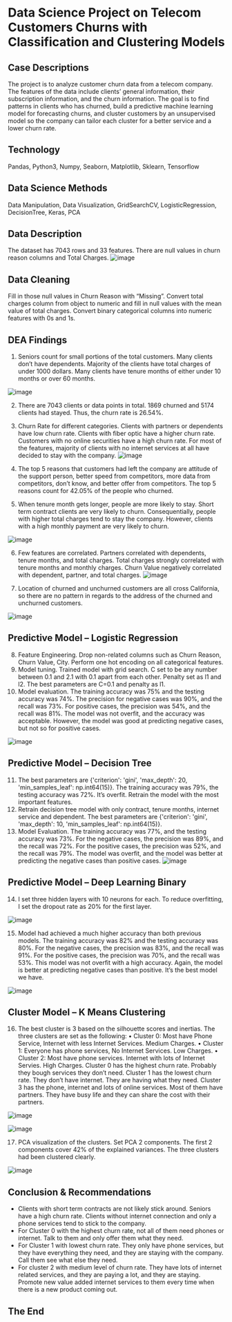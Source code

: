 # Data Science Project on Telecom Customers Churns with Classification and Clustering Models 

## Case Descriptions
The project is to analyze customer churn data from a telecom company. The features of the data include clients’ general information, their subscription information, and the churn information. The goal is to find patterns in clients who has churned, build a predictive machine learning model for forecasting churns, and cluster customers by an unsupervised model so the company can tailor each cluster for a better service and a lower churn rate.
## Technology
Pandas, Python3, Numpy, Seaborn, Matplotlib, Sklearn, Tensorflow
## Data Science Methods
Data Manipulation, Data Visualization, GridSearchCV, LogisticRegression, DecisionTree, Keras, PCA
## Data Description
The dataset has 7043 rows and 33 features. There are null values in churn reason columns and Total Charges.
![image](https://github.com/user-attachments/assets/1c342b4c-3208-4e1b-9de3-0dd7733a3611)

 
## Data Cleaning
Fill in those null values in Churn Reason with “Missing”.  Convert total charges column from object to numeric and fill in null values with the mean value of total charges.
Convert binary categorical columns into numeric features with 0s and 1s. 

## DEA Findings
1.	Seniors count for small portions of the total customers. Many clients don’t have dependents. Majority of the clients have total charges of under 1000 dollars. Many clients have tenure months of either under 10 months or over 60 months.

![image](https://github.com/user-attachments/assets/2724a6e8-59ab-4182-bb20-69e30953eeea)



2.	There are 7043 clients or data points in total. 1869 churned and 5174 clients had stayed. Thus, the churn rate is 26.54%.
3.	Churn Rate for different categories. Clients with partners or dependents have low churn rate. Clients with fiber optic have a higher churn rate. Customers with no online securities have a high churn rate. For most of the features, majority of clients with no internet services at all have decided to stay with the company. 
![image](https://github.com/user-attachments/assets/c022d48a-c624-4ab9-b1f6-61cef8d89449)


 
4.	The top 5 reasons that customers had left the company are attitude of the support person, better speed from competitors, more data from competitors, don’t know, and better offer from competitors. The top 5 reasons count for 42.05% of the people who churned. 

5.	When tenure month gets longer, people are more likely to stay. Short term contract clients are very likely to churn. Consequentially, people with higher total charges tend to stay the company. However, clients with a high monthly payment are very likely to churn. 

![image](https://github.com/user-attachments/assets/d391ac06-a2b6-4ab2-b617-1983a357818b)



 
6. Few features are correlated. Partners correlated with dependents, tenure months, and total charges. Total charges strongly correlated with tenure months and monthly charges. Churn Value negatively correlated with dependent, partner, and total charges. 
![image](https://github.com/user-attachments/assets/6abb691b-2239-4f7e-8e51-52282c7ce338)

7. Location of churned and unchurned customers are all cross California, so there are no pattern in regards to the address of the churned and unchurned customers.


![image](https://github.com/user-attachments/assets/3ab04682-ba00-477f-bf41-a9db3bc88682)


## Predictive Model – Logistic Regression
8.	Feature Engineering. Drop non-related columns such as Churn Reason, Churn Value, City. Perform one hot encoding on all categorical features.
9.	Model tuning. Trained model with grid search. C set to be any number between 0.1 and 2.1 with 0.1 apart from each other. Penalty set as l1 and l2. The best parameters are C=0.1 and penalty as l1.
10.	Model evaluation. The training accuracy was 75% and the testing accuracy was 74%. The precision for negative cases was 90%, and the recall was 73%. For positive cases, the precision was 54%, and the recall was 81%. The model was not overfit, and the accuracy was acceptable. However, the model was good at predicting negative cases, but not so for positive cases.


![image](https://github.com/user-attachments/assets/d17ce61b-4101-4223-8268-052853930071)


 
## Predictive Model – Decision Tree
11.	The best parameters are {'criterion': 'gini', 'max_depth': 20, 'min_samples_leaf': np.int64(15)}. The training accuracy was 79%, the testing accuracy was 72%. It’s overfit. Retrain the model with the most important features.
12.	Retrain decision tree model with only contract, tenure months, internet service and dependent. The best parameters are {'criterion': 'gini', 'max_depth': 10, 'min_samples_leaf': np.int64(15)}. 
13.	Model Evaluation. The training accuracy was 77%, and the testing accuracy was 73%. For the negative cases, the precision was 89%, and the recall was 72%. For the positive cases, the precision was 52%, and the recall was 79%. The model was overfit, and the model was better at predicting the negative cases than positive cases. 
 ![image](https://github.com/user-attachments/assets/cd323a61-eab0-4bad-92c1-2d9be6b2e184)
 

## Predictive Model – Deep Learning Binary
14. I set three hidden layers with 10 neurons for each. To reduce overfitting, I set the dropout rate as 20% for the first layer.

![image](https://github.com/user-attachments/assets/16e951bd-c30a-4822-9fcf-2bc618a5fdfa)



15.	 Model had achieved a much higher accuracy than both previous models. The training accuracy was 82% and the testing accuracy was 80%. For the negative cases, the precision was 83%, and the recall was 91%. For the positive cases, the precision was 70%, and the recall was 53%. This model was not overfit with a high accuracy. Again, the model is better at predicting negative cases than positive. It’s the best model we have.
 
 ![image](https://github.com/user-attachments/assets/681bb607-01a4-4297-b761-ba757cace093)



## Cluster Model – K Means Clustering
16.	The best cluster is 3 based on the silhouette scores and inertias. The three clusters are set as the following:
•	Cluster 0: Most have Phone Service, Internet with less Internet Services. Medium Charges.
•	Cluster 1: Everyone has phone services, No Internet Services. Low Charges.
•	Cluster 2: Most have phone services. Internet with lots of Internet Servies. High Charges.
Cluster 0 has the highest churn rate. Probably they bough services they don’t need. Cluster 1 has the lowest churn rate. They don’t have internet. They are having what they need. Cluster 3 has the phone, internet and lots of online services. Most of them have partners. They have busy life and they can share the cost with their partners.



![image](https://github.com/user-attachments/assets/ff98f598-54c9-4da8-aa9a-5f0223cc5233)

![image](https://github.com/user-attachments/assets/efeb511a-0356-4cc7-93ad-03dab7b35d6b)

 
17.	PCA visualization of the clusters. Set PCA 2 components. The first 2 components cover 42% of the explained variances. The three clusters had been clustered clearly.


![image](https://github.com/user-attachments/assets/0bc9b1b6-67ed-4efb-b4c3-9df7a8ed2f81)


 

## Conclusion & Recommendations
*	Clients with short term contracts are not likely stick around. Seniors have a high churn rate. Clients without internet connection and only a phone services tend to stick to the company.
*	For Cluster 0 with the highest churn rate, not all of them need phones or internet. Talk to them and only offer them what they need.
*	For Cluster 1 with lowest churn rate. They only have phone services, but they have everything they need, and they are staying with the company. Call them see what else they need.
*	For cluster 2 with medium level of churn rate. They have lots of internet related services, and they are paying a lot, and they are staying. Promote new value added internet services to them every time when there is a new product coming out.

  ## The End

